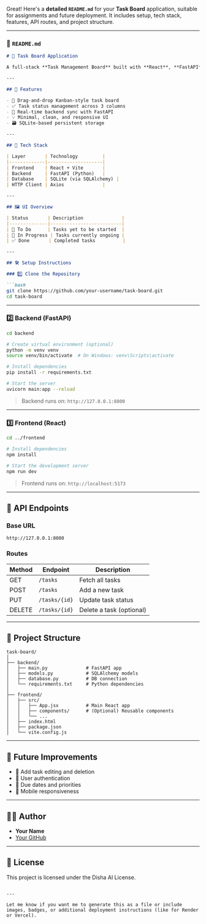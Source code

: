 Great! Here's a **detailed `README.md`** for your **Task Board** application, suitable for assignments and future deployment. It includes setup, tech stack, features, API routes, and project structure.

---

### 📄 `README.md`

````markdown
# 🧩 Task Board Application

A full-stack **Task Management Board** built with **React**, **FastAPI**, and **SQLite**. It allows users to view and update tasks across three columns: `To Do`, `In Progress`, and `Done`.

---

## 📌 Features

- 🚀 Drag-and-drop Kanban-style task board
- ✅ Task status management across 3 columns
- 🔄 Real-time backend sync with FastAPI
- 💡 Minimal, clean, and responsive UI
- 🗃️ SQLite-based persistent storage

---

## 🧱 Tech Stack

| Layer       | Technology         |
|-------------|--------------------|
| Frontend    | React + Vite       |
| Backend     | FastAPI (Python)   |
| Database    | SQLite (via SQLAlchemy) |
| HTTP Client | Axios              |

---

## 🖼️ UI Overview

| Status       | Description              |
|--------------|--------------------------|
| 📝 To Do      | Tasks yet to be started  |
| 🔄 In Progress | Tasks currently ongoing |
| ✅ Done       | Completed tasks          |

---

## 🛠️ Setup Instructions

### 1️⃣ Clone the Repository

```bash
git clone https://github.com/your-username/task-board.git
cd task-board
````

---

### 2️⃣ Backend (FastAPI)

```bash
cd backend

# Create virtual environment (optional)
python -m venv venv
source venv/bin/activate  # On Windows: venv\Scripts\activate

# Install dependencies
pip install -r requirements.txt

# Start the server
uvicorn main:app --reload
```

> Backend runs on: `http://127.0.0.1:8000`

---

### 3️⃣ Frontend (React)

```bash
cd ../frontend

# Install dependencies
npm install

# Start the development server
npm run dev
```

> Frontend runs on: `http://localhost:5173`

---

## 📡 API Endpoints

### Base URL

```
http://127.0.0.1:8000
```

### Routes

| Method | Endpoint      | Description              |
| ------ | ------------- | ------------------------ |
| GET    | `/tasks`      | Fetch all tasks          |
| POST   | `/tasks`      | Add a new task           |
| PUT    | `/tasks/{id}` | Update task status       |
| DELETE | `/tasks/{id}` | Delete a task (optional) |

---

## 📁 Project Structure

```
task-board/
│
├── backend/
│   ├── main.py              # FastAPI app
│   ├── models.py            # SQLAlchemy models
│   ├── database.py          # DB connection
│   └── requirements.txt     # Python dependencies
│
├── frontend/
│   ├── src/
│   │   ├── App.jsx          # Main React app
│   │   ├── components/      # (Optional) Reusable components
│   │   └── ...
│   ├── index.html
│   ├── package.json
│   └── vite.config.js
```

---

## 🎯 Future Improvements

* 🔧 Add task editing and deletion
* 👥 User authentication
* 📆 Due dates and priorities
* 📱 Mobile responsiveness

---

## 🧑‍💻 Author

* **Your Name**
* [Your GitHub](https://github.com/NitishKumar1123/Task-Board.git)

---

## 📝 License

This project is licensed under the Disha AI License.

```

---

Let me know if you want me to generate this as a file or include images, badges, or additional deployment instructions (like for Render or Vercel).
```
